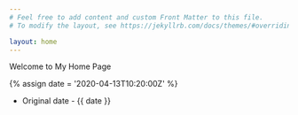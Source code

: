 ```yaml
---
# Feel free to add content and custom Front Matter to this file.
# To modify the layout, see https://jekyllrb.com/docs/themes/#overriding-theme-defaults

layout: home
---
```


Welcome to My Home Page

{% assign date = '2020-04-13T10:20:00Z' %}

- Original date - {{ date }}

